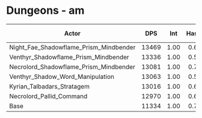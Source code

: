 # Dungeons - am
| Actor | DPS | Int | Haste | Crit | Mastery | Vers | DPS Weight |
|---|:---:|:---:|:---:|:---:|:---:|:---:|:---:|
|Night_Fae_Shadowflame_Prism_Mindbender|13469|1.00|0.63|0.56|0.60|0.50|0.18|
|Venthyr_Shadowflame_Prism_Mindbender|13336|1.00|0.59|0.56|0.59|0.57|0.19|
|Necrolord_Shadowflame_Prism_Mindbender|13081|1.00|0.72|0.54|0.59|0.54|0.19|
|Venthyr_Shadow_Word_Manipulation|13063|1.00|0.52|0.56|0.54|0.54|0.19|
|Kyrian_Talbadars_Stratagem|13016|1.00|0.66|0.57|0.60|0.52|0.19|
|Necrolord_Pallid_Command|12970|1.00|0.65|0.53|0.54|0.53|0.19|
|Base|11334|1.00|0.78|0.56|0.61|0.57|0.21|
